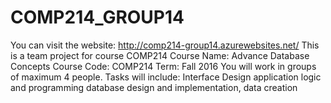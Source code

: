 # COMP214_GROUP14
You can visit the website:
http://comp214-group14.azurewebsites.net/
This is a team project for course COMP214
Course Name: Advance Database Concepts
Course Code: COMP214
Term: Fall 2016
You will work in groups of maximum 4 people. Tasks will include:
Interface Design
application logic and programming
database design and implementation, data creation
